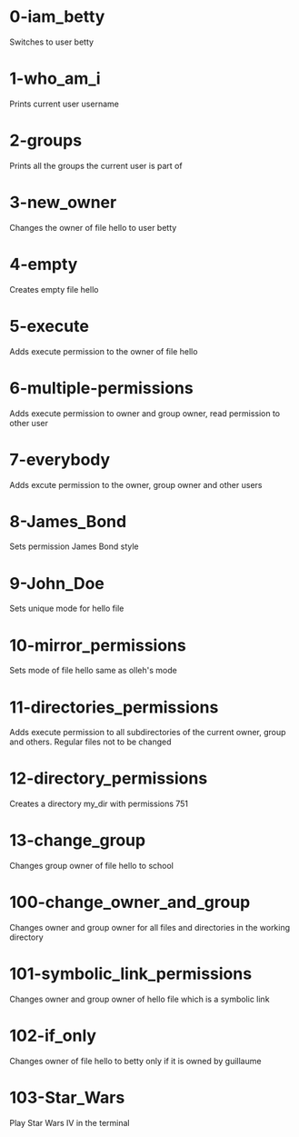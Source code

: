 # 0-iam_betty
Switches to user betty

# 1-who_am_i
Prints current user username

# 2-groups
Prints all the groups the current user is part of

# 3-new_owner
Changes the owner of file hello to user betty

# 4-empty
Creates empty file hello

# 5-execute
Adds execute permission to the owner of file hello

# 6-multiple-permissions
Adds execute permission to owner and group owner, read permission to other user

# 7-everybody
Adds excute permission to the owner, group owner and other users

# 8-James_Bond
Sets permission James Bond style

# 9-John_Doe
Sets unique mode for hello file

# 10-mirror_permissions
Sets mode of file hello same as olleh's mode

# 11-directories_permissions
Adds execute permission to all subdirectories of the current owner, group and others. Regular files not to be changed

# 12-directory_permissions
Creates a directory my_dir with permissions 751

# 13-change_group
Changes group owner of file hello to school

# 100-change_owner_and_group
Changes owner and group owner for all files and directories in the working directory

# 101-symbolic_link_permissions
Changes owner and group owner of hello file which is a symbolic link

# 102-if_only
Changes owner of file hello to betty only if it is owned by guillaume

# 103-Star_Wars
Play Star Wars IV in the terminal
